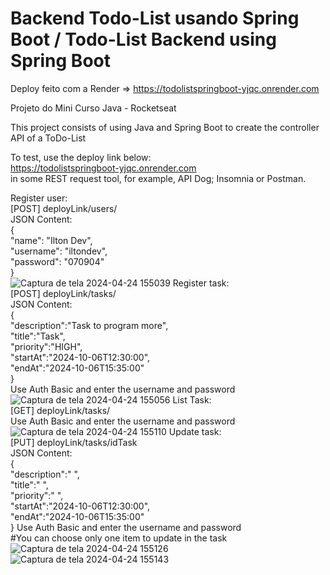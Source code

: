 ﻿# Backend Todo-List usando Spring Boot / Todo-List Backend using Spring Boot

Deploy feito com a Render => https://todolistspringboot-yjqc.onrender.com<br/>

Projeto do Mini Curso Java - Rocketseat<br/>

This project consists of using Java and Spring Boot to create the controller API of a ToDo-List<br/>

To test, use the deploy link below:<br/>
https://todolistspringboot-yjqc.onrender.com<br/>
in some REST request tool, for example, API Dog; Insomnia or Postman.<br/>

Register user:<br/>
[POST] deployLink/users/<br/>
JSON Content:<br/>
{<br/>
  "name": "Ilton Dev",<br/>
  "username": "iltondev",<br/>
  "password": "070904"<br/>
}<br/>
![Captura de tela 2024-04-24 155039](https://github.com/iltoncavalcante/todoListSpringBoot/assets/131810687/517c61f6-b3b8-494a-912d-a7dc521b2170)
Register task:<br/>
[POST] deployLink/tasks/<br/>
JSON Content:<br/>
{<br/>
  "description":"Task to program more",<br/>
  "title":"Task",<br/>
  "priority":"HIGH",<br/>
  "startAt":"2024-10-06T12:30:00",<br/>
  "endAt":"2024-10-06T15:35:00"<br/>
}<br/>
Use Auth Basic and enter the username and password<br/>
![Captura de tela 2024-04-24 155056](https://github.com/iltoncavalcante/todoListSpringBoot/assets/131810687/c0c061b6-5a8c-4750-8259-d16cd6ea66e0)
List Task:<br/>
[GET] deployLink/tasks/<br/>
Use Auth Basic and enter the username and password<br/>
![Captura de tela 2024-04-24 155110](https://github.com/iltoncavalcante/todoListSpringBoot/assets/131810687/214415b0-e01d-45c0-aa24-306c0c10611a)
Update task:<br/>
[PUT] deployLink/tasks/idTask<br/>
JSON Content:<br/>
{<br/>
  "description":" ",<br/>
  "title":" ",<br/>
  "priority":" ",<br/>
  "startAt":"2024-10-06T12:30:00",<br/>
  "endAt":"2024-10-06T15:35:00"<br/>
}
Use Auth Basic and enter the username and password<br/>
#You can choose only one item to update in the task<br/>
![Captura de tela 2024-04-24 155126](https://github.com/iltoncavalcante/todoListSpringBoot/assets/131810687/cb1ed7f5-6167-49a9-855a-7b74ae93feb4)
![Captura de tela 2024-04-24 155143](https://github.com/iltoncavalcante/todoListSpringBoot/assets/131810687/03615b37-cdda-4208-beed-088d108b1e61)






